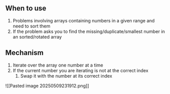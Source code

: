 
## When to use

1. Problems involving arrays containing numbers in a given range and need to sort them
2. If the problem asks you to find the missing/duplicate/smallest number in an sorted/rotated array
## Mechanism

1. Iterate over the array one number at a time
2. If the current number you are iterating is not at the correct index
	1. Swap it with the number at its correct index

![[Pasted image 20250509231912.png]]
